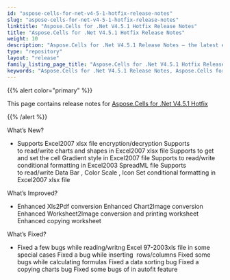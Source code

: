 ```yaml
---
id: "aspose-cells-for-net-v4-5-1-hotfix-release-notes"
slug: "aspose-cells-for-net-v4-5-1-hotfix-release-notes"
linktitle: "Aspose.Cells for .Net V4.5.1 Hotfix Release Notes"
title: "Aspose.Cells for .Net V4.5.1 Hotfix Release Notes"
weight: 10
description: "Aspose.Cells for .Net V4.5.1 Release Notes – the latest enhancements, new features, and fixes."
type: "repository"
layout: "release"
family_listing_page_title: "Aspose.Cells for .Net V4.5.1 Hotfix Release Notes"
keywords: "Aspose.Cells for .Net V4.5.1 Release Notes, Aspose.Cells for .Net V4.5.1 updates and fixes"
---
```


{{% alert color="primary" %}} 

This page contains release notes for [Aspose.Cells for .Net V4.5.1 Hotfix](https://releases.aspose.com/cells/net/new-releases/aspose.cells-for-.net-v4.5.1-hotfix/)

{{% /alert %}} 

What’s New? 

- Supports Excel2007 xlsx file encryption/decryption
  Supports to read/write charts and shapes in Excel2007 xlsx file 
  Supports to get and set the cell Gradient style in Excel2007 file 
  Supports to read/write conditional formatting in Excel2003 SpreadML file 
  Supports to read/write Data Bar , Color Scale , Icon Set conditional formatting in Excel2007 xlsx file 

What’s Improved? 



- Enhanced Xls2Pdf conversion
  Enhanced Chart2Image conversion 
  Enhanced Worksheet2Image conversion and printing worksheet 
  Enhanced copying worksheet 

What’s Fixed? 

- Fixed a few bugs while reading/writng Excel 97-2003xls file in some special cases
  Fixed a bug while inserting  rows/columns 
  Fixed some bugs while calculating formulas 
  Fixed a data sorting bug 
  Fixed a copying charts bug 
  Fixed some bugs of in autofit feature 
